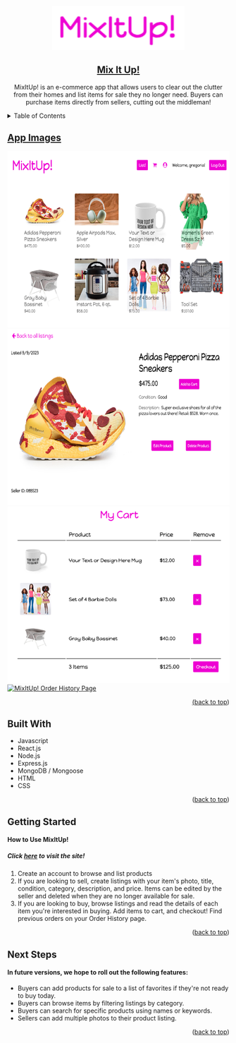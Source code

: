 <a name="readme-top"></a>

<!-- PROJECT LOGO -->
<br />
<div align="center">

<img src="./public/images/MixItUp Header.png" alt="MixItUp!" height="100" width="300"/>

<h2 align="center">
    <a href="https://vibrant-village-6e72f0c47e7c.herokuapp.com/" target="_blank" rel="noopener noreferrer" >Mix It Up!</a>
</h2>

  <p align="center">
    MixItUp! is an e-commerce app that allows users to clear out the clutter from their homes and list items
    for sale they no longer need. Buyers can purchase items directly from sellers, cutting out the middleman!
  </p>
</div>

<!-- TABLE OF CONTENTS -->
<details>
  <summary>Table of Contents</summary>
  <ol>
    <li><a href="#app-images">App Images</a></li>
    <li><a href="#built-with">Built With</a></li>
    <li><a href="#getting-started">Getting Started</a></li>
    <li><a href="#next-steps">Next Steps</li>
  </ol>
</details>

## App Images

<img src="./public/images/MixItUp Homepage.png" alt="MixItUp! Homepage" height="400" width="675" display="inline-block"/>
<img src="./public/images/ProductDetailImage.png" alt="MixItUp! Product Detail Page" height="400" width="675" display="inline-block"/>
<img src="./public/images/MyCartPage.png" alt="MixItUp! Cart Page" height="400" width="600" display="inline-block"/>
<img src="./public/images/" alt="MixItUp! Order History Page" height="400" width="550" display="inline-block"/>

<p align="right">(<a href="#readme-top">back to top</a>)</p>

## Built With

* Javascript
* React.js
* Node.js
* Express.js
* MongoDB / Mongoose
* HTML
* CSS

<p align="right">(<a href="#readme-top">back to top</a>)</p>


## Getting Started

<h4>How to Use MixItUp!</h4>
<h5>Click <a href="https://vibrant-village-6e72f0c47e7c.herokuapp.com/" target="_blank" rel="noopener noreferrer" >here</a> to visit the site!</h5>
<ol>
    <li>Create an account to browse and list products</li>
    <li>If you are looking to sell, create listings with your item's photo, title, condition, category, description, and price. Items can be edited by the seller and deleted when they are no longer available for sale.</li>
    <li>If you are looking to buy, browse listings and read the details of each item you're interested in buying. Add items to cart, and checkout! Find previous orders on your Order History page.</li>
</ol>

<p align="right">(<a href="#readme-top">back to top</a>)</p>

## Next Steps

<h4>In future versions, we hope to roll out the following features:</h4>
<ul>
    <li>Buyers can add products for sale to a list of favorites if they're not ready to buy today.</li>
    <li>Buyers can browse items by filtering listings by category.</li>
    <li>Buyers can search for specific products using names or keywords.</li>
    <li>Sellers can add multiple photos to their product listing.</li>
</ul>

<p align="right">(<a href="#readme-top">back to top</a>)</p>